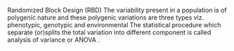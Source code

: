Randomized Block Design (RBD)
The variability present in a population is of polygenic nature and these polygenic variations are three types viz. phenotypic, genotypic and environmental
The statistical procedure which separate (or)splits the total variation into different component is called analysis of variance or ANOVA .
